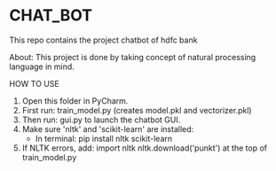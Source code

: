 # CHAT_BOT
This repo contains the project chatbot of hdfc bank

About: This project is done by taking concept of natural processing language in mind.


HOW TO USE
1. Open this folder in PyCharm.
2. First run: train_model.py (creates model.pkl and vectorizer.pkl)
3. Then run: gui.py to launch the chatbot GUI.
4. Make sure 'nltk' and 'scikit-learn' are installed:
   - In terminal: pip install nltk scikit-learn
5. If NLTK errors, add:
   import nltk
   nltk.download('punkt')
   at the top of train_model.py

